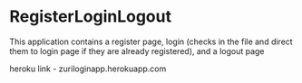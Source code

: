# RegisterLoginLogout

This application contains a register page, login (checks in the file and direct them to login page if they are already registered), and a logout page

heroku link - zuriloginapp.herokuapp.com
